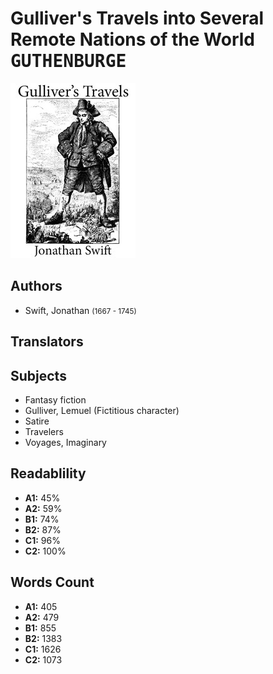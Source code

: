 # Gulliver's Travels into Several Remote Nations of the World <kbd>GUTHENBURGE</kbd>

![](./cover.medium.jpg "")

## Authors


 - Swift, Jonathan <small>(1667 - 1745)</small>

## Translators



## Subjects


 - Fantasy fiction
 - Gulliver, Lemuel (Fictitious character)
 - Satire
 - Travelers
 - Voyages, Imaginary

## Readablility


 - **A1:** 45%
 - **A2:** 59%
 - **B1:** 74%
 - **B2:** 87%
 - **C1:** 96%
 - **C2:** 100%

## Words Count


 - **A1:** 405
 - **A2:** 479
 - **B1:** 855
 - **B2:** 1383
 - **C1:** 1626
 - **C2:** 1073
